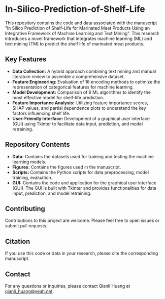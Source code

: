 # In-Silico-Prediction-of-Shelf-Life

This repository contains the code and data associated with the manuscript "In Silico Prediction of Shelf-Life for Marinated Meat Products Using an Integrative Framework of Machine Learning and Text Mining". This research introduces a novel framework that integrates machine learning (ML) and text mining (TM) to predict the shelf life of marinated meat products. 

## Key Features

* **Data Collection:** A hybrid approach combining text mining and manual literature review to assemble a comprehensive dataset.
* **Feature Engineering:** Evaluation of 16 encoding methods to optimize the representation of categorical features for machine learning.
* **Model Development:** Comparison of 9 ML algorithms to identify the most effective model for shelf-life prediction.
* **Feature Importance Analysis:** Utilizing feature importance scores, SHAP values, and partial dependence plots to understand the key factors influencing shelf life.
* **User-Friendly Interface:** Development of a graphical user interface (GUI) using Tkinter to facilitate data input, prediction, and model retraining.

## Repository Contents

* **Data:** Contains the datasets used for training and testing the machine learning models.
* **Figures:** Contains the figures used in the manuscript.
* **Scripts:** Contains the Python scripts for data preprocessing, model training, evaluation.
* **GUI:** Contains the code and application for the graphical user interface (GUI). The GUI is built with Tkinter and provides functionalities for data input, prediction, and model retraining.


## Contributing

Contributions to this project are welcome. Please feel free to open issues or submit pull requests.

## Citation

If you use this code or data in your research, please cite the corresponding manuscript.


## Contact

For any questions or inquiries, please contact Qianli Huang at qianli_huang@yeah.net.
